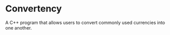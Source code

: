 # Convertency
A C++ program that allows users to convert commonly used currencies into one another.
